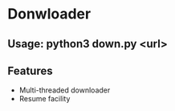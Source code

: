 # Donwloader

## Usage: python3 down.py \<url\>

## Features
* Multi-threaded downloader
* Resume facility

